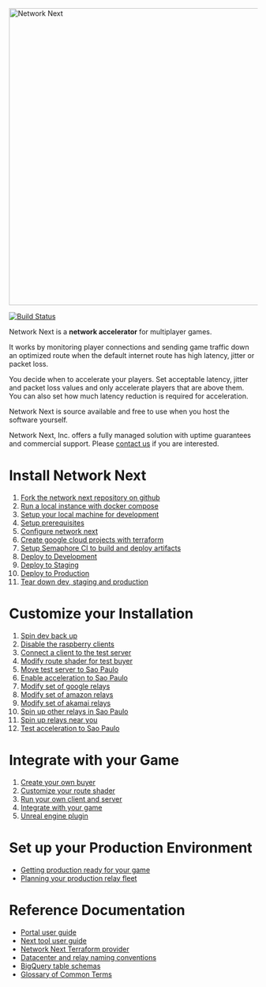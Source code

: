 <img src="https://static.wixstatic.com/media/799fd4_0512b6edaeea4017a35613b4c0e9fc0b~mv2.jpg/v1/fill/w_1200,h_140,al_c,q_80,usm_0.66_1.00_0.01/networknext_logo_colour_black_RGB_tightc.jpg" alt="Network Next" width="600"/>

<br>

[![Build Status](https://networknext.semaphoreci.com/badges/next/branches/main.svg?style=shields&key=b74eb8a5-60a2-4044-a0db-cfeab84798dc)](https://networknext.semaphoreci.com/projects/next)

Network Next is a **network accelerator** for multiplayer games. 

It works by monitoring player connections and sending game traffic down an optimized route when the default internet route has high latency, jitter or packet loss.

You decide when to accelerate your players. Set acceptable latency, jitter and packet loss values and only accelerate players that are above them. You can also set how much latency reduction is required for acceleration.

Network Next is source available and free to use when you host the software yourself.

Network Next, Inc. offers a fully managed solution with uptime guarantees and commercial support. Please [contact us](mailto:glenn@networknext.com) if you are interested.

# Install Network Next

1. [Fork the network next repository on github](docs/fork_next_repository.md)
2. [Run a local instance with docker compose](docs/run_local_instance_with_docker_compose.md)
3. [Setup your local machine for development](docs/setup_your_local_machine_for_development.md)
4. [Setup prerequisites](docs/setup_prerequisites.md)
5. [Configure network next](docs/configure_network_next.md)
6. [Create google cloud projects with terraform](docs/create_google_cloud_projects_with_terraform.md)
7. [Setup Semaphore CI to build and deploy artifacts](docs/setup_semaphore_ci_to_build_and_deploy_artifacts.md)
8. [Deploy to Development](docs/deploy_to_development.md)
9. [Deploy to Staging](docs/deploy_to_staging.md)
10. [Deploy to Production](docs/deploy_to_production.md)
11. [Tear down dev, staging and production](docs/tear_down_dev_staging_and_production.md)

# Customize your Installation

1. [Spin dev back up](docs/spin_dev_back_up.md)
2. [Disable the raspberry clients](docs/disable_the_raspberry_clients.md)
3. [Connect a client to the test server](docs/connect_a_client_to_the_test_server.md)
4. [Modify route shader for test buyer](docs/modify_route_shader_for_test_buyer.md)
5. [Move test server to Sao Paulo](docs/move_test_server_to_sao_paulo.md)
6. [Enable acceleration to Sao Paulo](docs/enable_acceleration_to_sao_paulo.md)
7. [Modify set of google relays](docs/modify_set_of_google_relays.md)
8. [Modify set of amazon relays](docs/modify_set_of_amazon_relays.md)
9. [Modify set of akamai relays](docs/modify_set_of_akamai_relays.md)
10. [Spin up other relays in Sao Paulo](docs/spin_up_other_relays_in_sao_paulo.md)
11. [Spin up relays near you](docs/spin_up_relays_near_you.md)
12. [Test acceleration to Sao Paulo](docs/test_acceleration_to_sao_paolo.md)

# Integrate with your Game

1. [Create your own buyer](docs/create_your_own_buyer.md)
2. [Customize your route shader](docs/customize_your_route_shader.md)
3. [Run your own client and server](docs/run_your_own_client_and_server.md)
4. [Integrate with your game](docs/integrate_with_your_game.md)
5. [Unreal engine plugin](docs/unreal_engine_plugin.md)

# Set up your Production Environment

* [Getting production ready for your game](docs/getting_production_ready_for_your_game.md)
* [Planning your production relay fleet](docs/planning_your_production_relay_fleet.md)

# Reference Documentation

* [Portal user guide](docs/portal_user_guide.md)
* [Next tool user guide](docs/next_tool_user_guide.md)
* [Network Next Terraform provider](docs/network_next_terraform_provider.md)
* [Datacenter and relay naming conventions](docs/datacenter_and_relay_naming_conventions.md)
* [BigQuery table schemas](docs/bigquery_table_schemas.md)
* [Glossary of Common Terms](docs/glossary_of_common_terms.md)
